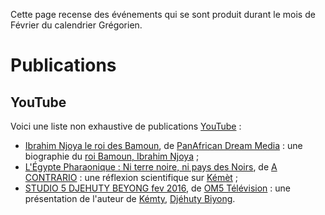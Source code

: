 <!-- TITLE: 02 − Février -->
<!-- SUBTITLE: Événements s'étant produit un mois de Février -->

Cette page recense des événements qui se sont produit durant le mois de Février du calendrier Grégorien.

# Publications
## YouTube
Voici une liste non exhaustive de publications [YouTube](https://www.youtube.com/) :
* [Ibrahim Njoya le roi des Bamoun](https://www.youtube.com/watch?v=bNeYOM_qFjg), de [PanAfrican Dream Media](https://www.youtube.com/channel/UCu0a1M4ANVmdvF4Zj7c4HIA) : une biographie du [roi Bamoun, Ibrahim Njoya](/personnalite/homme/noble/souverain/roi/afrique/centre/bamoun/ibrahim-njoya) ;
* [L'Égypte Pharaonique : Ni terre noire, ni pays des Noirs](https://www.youtube.com/watch?v=WeU6F0msUGU), de [A CONTRARIO](https://partage.leremsesh.com/personnalite/homme/polymathe/afrique/ouest/cameroun/dibombari-mbock) : une réflexion scientifique sur [Kémèt](/geographie/empire/afrique/nord-est/kmt) ;
* [STUDIO 5 DJEHUTY BEYONG fev 2016](https://www.youtube.com/watch?time_continue=4&v=B3JxH7JnGsc), de [OM5 Télévision](https://www.youtube.com/channel/UCaLMmJOTQdWCqEkteyDnn4w) : une présentation de l'auteur de [Kémty](/ouvrage/kemty), [Djéhuty Biyong](/personnalite/homme/ecrivain/afrique/ouest/pays/cameroun/djehuty-biyong).